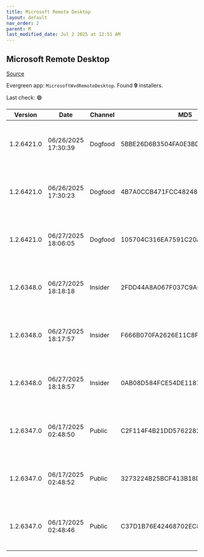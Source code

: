 ```yaml
---
title: Microsoft Remote Desktop
layout: default
nav_order: 2
parent: M
last_modified_date: Jul 2 2025 at 12:51 AM
---
```


## Microsoft Remote Desktop

[Source](https://docs.microsoft.com/en-us/azure/virtual-desktop/connect-windows-7-10)

Evergreen app: `MicrosoftWvdRemoteDesktop`. Found **9** installers.

Last check: 🟢

| Version    | Date                | Channel | MD5                              | Sha2                                                                                                                             | Architecture | URI                                                                                                                                                                                                                                                                  |
| ---------- | ------------------- | ------- | -------------------------------- | -------------------------------------------------------------------------------------------------------------------------------- | ------------ | -------------------------------------------------------------------------------------------------------------------------------------------------------------------------------------------------------------------------------------------------------------------- |
| 1.2.6421.0 | 06/26/2025 17:30:39 | Dogfood | 5BBE26D6B3504FA0E3BDD7F51AF9AFEF | 8A39DE02B7CE79DD22E1F701A5AEC080E5A7687AC2E9989AF828884EFDA383DB0DBF67FEDCBA365C39EDF04C2DF3A496D3920AFA1002F2B3961FA4D5B4C6F459 | ARM64        | [https://res.cdn.office.net/remote-desktop-windows-client/20481ec7-59d3-4e61-b51a-b9a2abc885e4/RemoteDesktop_1.2.6421.0_ARM64.msi](https://res.cdn.office.net/remote-desktop-windows-client/20481ec7-59d3-4e61-b51a-b9a2abc885e4/RemoteDesktop_1.2.6421.0_ARM64.msi) |
| 1.2.6421.0 | 06/26/2025 17:30:23 | Dogfood | 4B7A0CCB471FCC48248EED7500DB45D4 | E4A3791425913AEF03D7886E7A841DFA5E11F104BE8E879C50BCCBD10E0F378B1BACD619098A61A4CCAA55DE52EDA078E96FFD28863F80DEE2A2A87FD6E4C3BB | x64          | [https://res.cdn.office.net/remote-desktop-windows-client/0046a12a-1da7-484d-a0cf-26f20be9c6a8/RemoteDesktop_1.2.6421.0_x64.msi](https://res.cdn.office.net/remote-desktop-windows-client/0046a12a-1da7-484d-a0cf-26f20be9c6a8/RemoteDesktop_1.2.6421.0_x64.msi)     |
| 1.2.6421.0 | 06/27/2025 18:06:05 | Dogfood | 105704C316EA7591C20AFB2857AAD776 | ACAD6DF9000AFF7F2BCCFD3D33507BC241FC5DD771C704E3D62C88D413077F4D3E9D6D07B468B87F5412829F1346E7CAC82C3D787ABD2C2F852DB6ED88FA17DE | x86          | [https://res.cdn.office.net/remote-desktop-windows-client/39a8a222-59fb-40f1-9964-b45a32e7a410/RemoteDesktop_1.2.6421.0_x86.msi](https://res.cdn.office.net/remote-desktop-windows-client/39a8a222-59fb-40f1-9964-b45a32e7a410/RemoteDesktop_1.2.6421.0_x86.msi)     |
| 1.2.6348.0 | 06/27/2025 18:18:18 | Insider | 2FDD44A8A067F037C9A05642A03D3737 | 50A341941C6E153E059F3C170CD54D9152D503E700CD61C808FDF7F8C7ECBEB30672F2CD842A355E1D2DEB0DCDF0EA4FE35CC27CE32D8509AFF5C9CB59EC85B0 | ARM64        | [https://res.cdn.office.net/remote-desktop-windows-client/d4f50416-c847-4b06-b45a-86bee7179f83/RemoteDesktop_1.2.6348.0_ARM64.msi](https://res.cdn.office.net/remote-desktop-windows-client/d4f50416-c847-4b06-b45a-86bee7179f83/RemoteDesktop_1.2.6348.0_ARM64.msi) |
| 1.2.6348.0 | 06/27/2025 18:17:57 | Insider | F666B070FA2626E11C8F28A29525C75F | 548FD9FFB7C90C673E0F1FF515E42CB3406B8E032926FB8A3086CF80F051D489CFD1324B59D33ABB94D5E13B7194EDAE72D2B97BA2D7E4A7901D7182FA1F3E55 | x64          | [https://res.cdn.office.net/remote-desktop-windows-client/33512ac7-2cfd-4a17-9f85-d66813c62b8e/RemoteDesktop_1.2.6348.0_x64.msi](https://res.cdn.office.net/remote-desktop-windows-client/33512ac7-2cfd-4a17-9f85-d66813c62b8e/RemoteDesktop_1.2.6348.0_x64.msi)     |
| 1.2.6348.0 | 06/27/2025 18:18:57 | Insider | 0AB08D584FCE54DE11875D7D59BEAC72 | 2F8A859CBE1D0C47967DE5680A138FA83F6965C802B95209379C3EEA16F58C4183BCCDB8A26EDE3516DFAD86A243DA34EA406542F3B6B8A9A1E00550458E54E1 | x86          | [https://res.cdn.office.net/remote-desktop-windows-client/5c615d73-3d43-4a70-b3d6-ff6df4bab916/RemoteDesktop_1.2.6348.0_x86.msi](https://res.cdn.office.net/remote-desktop-windows-client/5c615d73-3d43-4a70-b3d6-ff6df4bab916/RemoteDesktop_1.2.6348.0_x86.msi)     |
| 1.2.6347.0 | 06/17/2025 02:48:50 | Public  | C2F114F4B21DD576228221590A8145A1 | D92D1ECFC7F1E29E8D403DC240AC52F7AFFE1572EB8D65C731A3B5D3D22777C3AC506D4A9C98318B001AAB2FC9628B8F229917D7A72B15A43B6D846556E8980F | ARM64        | [https://res.cdn.office.net/remote-desktop-windows-client/f4b5c383-b107-46a0-b41f-8ae0529290ef/RemoteDesktop_1.2.6347.0_ARM64.msi](https://res.cdn.office.net/remote-desktop-windows-client/f4b5c383-b107-46a0-b41f-8ae0529290ef/RemoteDesktop_1.2.6347.0_ARM64.msi) |
| 1.2.6347.0 | 06/17/2025 02:48:52 | Public  | 3273224B25BCF413B18D6CEF9ADFC2A9 | 8FE0FA86E25CC0F7735BE1F1D74ED8BCA46BAC7A0286E7CA6C9709BC91AC8DEF1AD2A24CAA29F0D6333809377B6C54E80ACA38ACD5DDF9EB67767C0B2DAC17E6 | x64          | [https://res.cdn.office.net/remote-desktop-windows-client/8b1527bb-06c5-4e0a-a9df-87879816252f/RemoteDesktop_1.2.6347.0_x64.msi](https://res.cdn.office.net/remote-desktop-windows-client/8b1527bb-06c5-4e0a-a9df-87879816252f/RemoteDesktop_1.2.6347.0_x64.msi)     |
| 1.2.6347.0 | 06/17/2025 02:48:46 | Public  | C37D1B76E42468702EC85E8A92B4DA79 | FF4F70A60D78F6DB574888A32744EC80273C1AD3A1D073AB2DA3D24B72D8D85CB592D2304C24A3E3352D1D1C60BAB97B32900283711914D47E6DF72585974C0C | x86          | [https://res.cdn.office.net/remote-desktop-windows-client/f58e69b8-dbdd-498d-860c-5ae76659d3fb/RemoteDesktop_1.2.6347.0_x86.msi](https://res.cdn.office.net/remote-desktop-windows-client/f58e69b8-dbdd-498d-860c-5ae76659d3fb/RemoteDesktop_1.2.6347.0_x86.msi)     |
